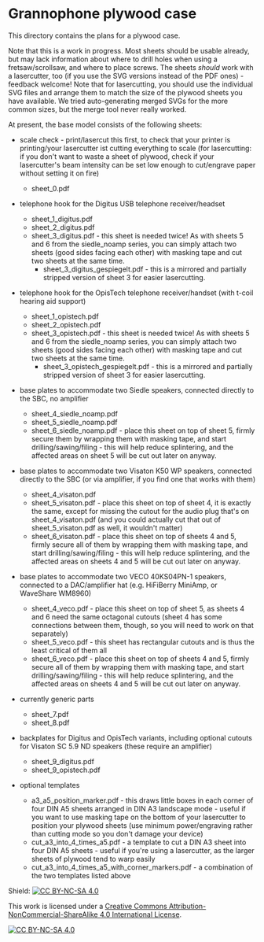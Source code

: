 # Grannophone plywood case

This directory contains the plans for a plywood case.

Note that this is a work in progress. Most sheets should be usable already, but may lack information about where to drill holes when using a fretsaw/scrollsaw, and where to place screws.
The sheets *should* work with a lasercutter, too (if you use the SVG versions instead of the PDF ones) - feedback welcome!
Note that for lasercutting, you should use the individual SVG files and arrange them to match the size of the plywood sheets you have available. We tried auto-generating merged SVGs for the more common sizes, but the merge tool never really worked.

At present, the base model consists of the following sheets:

- scale check - print/lasercut this first, to check that your printer is printing/your lasercutter ist cutting everything to scale (for lasercutting: if you don't want to waste a sheet of plywood, check if your lasercutter's beam intensity can be set low enough to cut/engrave paper without setting it on fire)
	- sheet_0.pdf

- telephone hook for the Digitus USB telephone receiver/headset
	- sheet_1_digitus.pdf
	- sheet_2_digitus.pdf
	- sheet_3_digitus.pdf - this sheet is needed twice! As with sheets 5 and 6 from the siedle_noamp series, you can simply attach two sheets (good sides facing each other) with masking tape and cut two sheets at the same time.
        - sheet_3_digitus_gespiegelt.pdf - this is a mirrored and partially stripped version of sheet 3 for easier lasercutting.

- telephone hook for the OpisTech telephone receiver/handset (with t-coil hearing aid support)
	- sheet_1_opistech.pdf
	- sheet_2_opistech.pdf
	- sheet_3_opistech.pdf - this sheet is needed twice! As with sheets 5 and 6 from the siedle_noamp series, you can simply attach two sheets (good sides facing each other) with masking tape and cut two sheets at the same time.
        - sheet_3_opistech_gespiegelt.pdf - this is a mirrored and partially stripped version of sheet 3 for easier lasercutting.


- base plates to accommodate two Siedle speakers, connected directly to the SBC, no amplifier
	- sheet_4_siedle_noamp.pdf
	- sheet_5_siedle_noamp.pdf
	- sheet_6_siedle_noamp.pdf - place this sheet on top of sheet 5, firmly secure them by wrapping them with masking tape, and start drilling/sawing/filing - this will help reduce splintering, and the affected areas on sheet 5 will be cut out later on anyway.


- base plates to accommodate two Visaton K50 WP speakers, connected directly to the SBC (or via amplifier, if you find one that works with them)
	- sheet_4_visaton.pdf
	- sheet_5_visaton.pdf - place this sheet on top of sheet 4, it is exactly the same, except for missing the cutout for the audio plug that's on sheet_4_visaton.pdf (and you could actually cut that out of sheet_5_visaton.pdf as well, it wouldn't matter)
	- sheet_6_visaton.pdf - place this sheet on top of sheets 4 and 5, firmly secure all of them by wrapping them with masking tape, and start drilling/sawing/filing - this will help reduce splintering, and the affected areas on sheets 4 and 5 will be cut out later on anyway.

- base plates to accommodate two VECO 40KS04PN-1 speakers, connected to a DAC/amplifier hat (e.g. HiFiBerry MiniAmp, or WaveShare WM8960) 
	- sheet_4_veco.pdf - place this sheet on top of sheet 5, as sheets 4 and 6 need the same octagonal cutouts (sheet 4 has some connections between them, though, so you will need to work on that separately)
	- sheet_5_veco.pdf - this sheet has rectangular cutouts and is thus the least critical of them all
	- sheet_6_veco.pdf - place this sheet on top of sheets 4 and 5, firmly secure all of them by wrapping them with masking tape, and start drilling/sawing/filing - this will help reduce splintering, and the affected areas on sheets 4 and 5 will be cut out later on anyway.

- currently generic parts
	- sheet_7.pdf
	- sheet_8.pdf

- backplates for Digitus and OpisTech variants, including optional cutouts for Visaton SC 5.9 ND speakers (these require an amplifier)
	- sheet_9_digitus.pdf
	- sheet_9_opistech.pdf

- optional templates
	- a3_a5_position_marker.pdf - this draws little boxes in each corner of four DIN A5 sheets arranged in DIN A3 landscape mode - useful if you want to use masking tape on the bottom of your lasercutter to position your plywood sheets (use minimum power/engraving rather than cutting mode so you don't damage your device)
	- cut_a3_into_4_times_a5.pdf - a template to cut a DIN A3 sheet into four DIN A5 sheets - useful if you're using a lasercutter, as the larger sheets of plywood tend to warp easily
	- cut_a3_into_4_times_a5_with_corner_markers.pdf - a combination of the two templates listed above

Shield: [![CC BY-NC-SA 4.0][cc-by-nc-sa-shield]][cc-by-nc-sa]

This work is licensed under a
[Creative Commons Attribution-NonCommercial-ShareAlike 4.0 International License][cc-by-nc-sa].

[![CC BY-NC-SA 4.0][cc-by-nc-sa-image]][cc-by-nc-sa]

[cc-by-nc-sa]: http://creativecommons.org/licenses/by-nc-sa/4.0/
[cc-by-nc-sa-image]: https://licensebuttons.net/l/by-nc-sa/4.0/88x31.png
[cc-by-nc-sa-shield]: https://img.shields.io/badge/License-CC%20BY--NC--SA%204.0-lightgrey.svg

